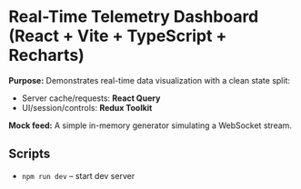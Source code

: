 
# Real-Time Telemetry Dashboard (React + Vite + TypeScript + Recharts)

**Purpose:** Demonstrates real-time data visualization with a clean state split:
- Server cache/requests: **React Query**
- UI/session/controls: **Redux Toolkit**

**Mock feed:** A simple in-memory generator simulating a WebSocket stream.

## Scripts
- `npm run dev` – start dev server
